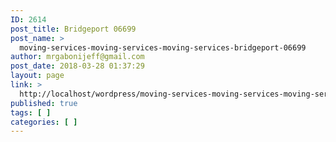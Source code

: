 ```yaml
---
ID: 2614
post_title: Bridgeport 06699
post_name: >
  moving-services-moving-services-moving-services-bridgeport-06699
author: mrgabonijeff@gmail.com
post_date: 2018-03-28 01:37:29
layout: page
link: >
  http://localhost/wordpress/moving-services-moving-services-moving-services-bridgeport-06699/
published: true
tags: [ ]
categories: [ ]
---
```

